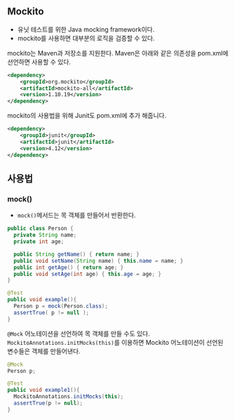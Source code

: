 ## Mockito

- 유닛 테스트를 위한 Java mocking framework이다.
- mockito를 사용하면 대부분의 로직을 검증할 수 있다.



mockito는 Maven과 저장소를 지원한다. Maven은 아래와 같은 의존성을 pom.xml에 선언하면 사용할 수 있다.

```xml
<dependency>
    <groupId>org.mockito</groupId>
    <artifactId>mockito-all</artifactId>
    <version>1.10.19</version>
</dependency>
```

mockito의 사용법을 위해 Junit도 pom.xml에 추가 해줍니다.

```xml
<dependency>
    <groupId>junit</groupId>
    <artifactId>junit</artifactId>
    <version>4.12</version>
</dependency>
```



## 사용법

### mock()

- `mock()`메서드는 목 객체를 만들어서 반환한다.

```java
public class Person {
  private String name;
  private int age;

  public String getName() { return name; }
  public void setName(String name) { this.name = name; }
  public int getAge() { return age; }
  public void setAge(int age) { this.age = age; }
}
```

```java
@Test
public void example(){
  Person p = mock(Person.class);
  assertTrue( p != null );
}
```



`@Mock` 어노테이션을 선언하여 목 객체를 만들 수도 있다. `MockitoAnnotations.initMocks(this)`를 이용하면 Mockito 어노테이션이 선언된 변수들은 객체를 만들어낸다.

```java
@Mock
Person p;

@Test
public void example1(){
  MockitoAnnotations.initMocks(this);
  assertTrue(p != null);
}
```

